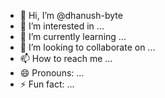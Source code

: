 - 👋 Hi, I’m @dhanush-byte
- 👀 I’m interested in ...
- 🌱 I’m currently learning ...
- 💞️ I’m looking to collaborate on ...
- 📫 How to reach me ...
- 😄 Pronouns: ...
- ⚡ Fun fact: ...

<!---
dhanush-byte/dhanush-byte is a ✨ special ✨ repository because its `README.md` (this file) appears on your GitHub profile.
You can click the Preview link to take a look at your changes.
--->
